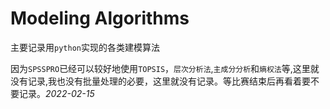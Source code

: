 # Modeling Algorithms

主要记录用`python`实现的各类建模算法

因为`SPSSPRO`已经可以较好地使用`TOPSIS`，`层次分析法`,`主成分分析`和`熵权法`等,这里就没有记录,我也没有批量处理的必要，这里就没有记录。等比赛结束后再看着要不要记录。_2022-02-15_